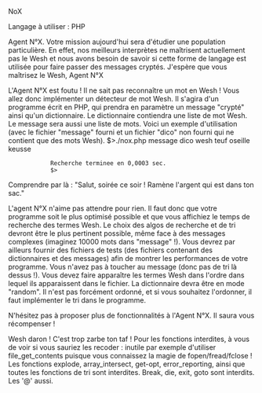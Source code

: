 NoX

Langage à utiliser : PHP

Agent N°X. Votre mission aujourd'hui sera d'étudier une population particulière. En effet, nos meilleurs interprètes ne maîtrisent actuellement pas le Wesh et nous avons besoin de savoir si cette forme de langage est utilisée pour faire passer des messages cryptés. J'espère que vous maîtrisez le Wesh, Agent N°X

L'Agent N°X est foutu ! Il ne sait pas reconnaître un mot en Wesh !
Vous allez donc implémenter un détecteur de mot Wesh. Il s'agira d'un programme écrit en PHP, qui prendra en paramètre un message "crypté" ainsi qu'un dictionnaire. Le dictionnaire contiendra une liste de mot Wesh. Le message sera aussi une liste de mots. Voici un exemple d'utilisation (avec le fichier "message" fourni et un fichier "dico" non fourni qui ne contient que des mots Wesh).
                $>./nox.php message dico
                wesh
                teuf
                oseille
                keusse

                Recherche terminee en 0,0003 sec.
                $>
            
Comprendre par là : "Salut, soirée ce soir ! Ramène l'argent qui est dans ton sac."

L'agent N°X n'aime pas attendre pour rien. Il faut donc que votre programme soit le plus optimisé possible et que vous affichiez le temps de recherche des termes Wesh.
Le choix des algos de recherche et de tri devront être le plus pertinent possible, même face à des messages complexes (imaginez 10000 mots dans "message" !). Vous devrez par ailleurs fournir des fichiers de tests (des fichiers contenant des dictionnaires et des messages) afin de montrer les performances de votre programme.
Vous n'avez pas à toucher au message (donc pas de tri là dessus !). Vous devez faire apparaître les termes Wesh dans l'ordre dans lequel ils apparaissent dans le fichier.
La dictionnaire devra être en mode "random". Il n'est pas forcément ordonné, et si vous souhaitez l'ordonner, il faut implémenter le tri dans le programme.


N'hésitez pas à proposer plus de fonctionnalités à l'Agent N°X. Il saura vous récompenser !

Wesh daron ! C'est trop zarbe ton taf !
Pour les fonctions interdites, à vous de voir si vous sauriez les recoder : inutile par exemple d'utiliser file_get_contents puisque vous connaissez la magie de fopen/fread/fclose !
Les fonctions explode, array_intersect, get-opt, error_reporting, ainsi que toutes les fonctions de tri sont interdites.
Break, die, exit, goto sont interdits.
Les '@' aussi.
